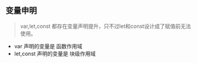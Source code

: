 ## 变量申明 

> var,let,const 都存在变量声明提升，只不过let和const设计成了赋值前无法使用。

- var 声明的变量是 函数作用域 
- let,const 声明的变量是 块级作用域
